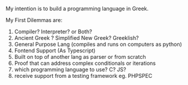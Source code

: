 My intention is to build a programming language in Greek.

My First Dilemmas are:

1. Compiler? Interpreter? or Both?
2. Ancient Greek ? Simplified New Greek? Greeklish?
3. General Purpose Lang (compiles and runs on computers as python)
4. Fontend Support (As Typescript)
5. Built on top of another lang as parser or from scratch
6. Proof that can address complex conditionals or iterations
7. which programming language to use? C? JS?
8. receive support from a testing framework eg. PHPSPEC
